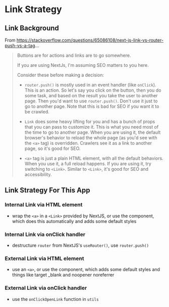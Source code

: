 # Link Strategy

## Link Background

From https://stackoverflow.com/questions/65086108/next-js-link-vs-router-push-vs-a-tag...

> Buttons are for actions and links are to go somewhere.
> 
> If you are using NextJs, I'm assuming SEO matters to you here.
> 
> Consider these before making a decision:
> 
> - `router.push()` is mostly used in an event handler (like `onClick`). This is an action. So let's say you click on the button, then you do some task, and based on the result you take the user to another page. Then you'd want to use `router.push()`. Don't use it just to go to another page. Note that this is bad for SEO if you want it to be crawled.
> 
> - `Link` does some heavy lifting for you and has a bunch of props that you can pass to customize it. This is what you need most of the time to go to another page. When you are using it, the default browser's behavior to reload the whole page (as you'd see with the `<a>` tag) is overridden. Crawlers see it as a link to another page, so it's good for SEO.
> 
> - `<a>` tag is just a plain HTML element, with all the default behaviors. When you use it, a full reload happens. If you are using it, try switching to `<Link>`. Similar to `<Link>`, it's good for SEO and accessibility.

## Link Strategy For This App

### Internal Link via HTML element
- wrap the `<a>` in a `<Link>` provided by NextJS, or use the <InternalLink> component, which does this automatically and adds some default styles

### Internal Link via onClick handler
- destructure `router` from NextJS's `useRouter()`, use `router.push()`

### External Link via HTML element
- use an `<a>`, or use the <ExternalLink> component, which adds some default styles and things like target _blank and noopener noreferrer

### External Link via onClick handler
- use the `onClickOpenLink` function in `utils`

